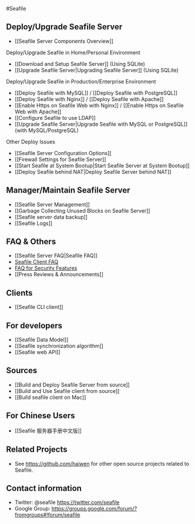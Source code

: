 #Seafile
## Deploy/Upgrade Seafile Server

* [[Seafile Server Components Overview]]

Deploy/Upgrade Seafile in Home/Personal Environment 

* [[Download and Setup Seafile Server]] (Using SQLite)
* [[Upgrade Seafile Server|Upgrading Seafile Server]] (Using SQLite)

Deploy/Upgrade Seafile in Production/Enterprise Environment

* [[Deploy Seafile with MySQL]] / [[Deploy Seafile with PostgreSQL]]
* [[Deploy Seafile with Nginx]] / [[Deploy Seafile with Apache]]
* [[Enable Https on Seafile Web with Nginx]] / [[Enable Https on Seafile Web with Apache]]
* [[Configure Seafile to use LDAP]]
* [[Upgrade Seafile Server|Upgrade Seafile with MySQL or PostgreSQL]] (with MySQL/PostgreSQL)

Other Deploy Issues

* [[Seafile Server Configuration Options]]
* [[Firewall Settings for Seafile Server]]
* [[Start Seafile at System Bootup|Start Seafile Server at System Bootup]]
* [[Deploy Seafile behind NAT|Deploy Seafile Server behind NAT]]

## Manager/Maintain Seafile Server

* [[Seafile Server Management]]
* [[Garbage Collecting Unused Blocks on Seafile Server]]
* [[Seafile server data backup]]
* [[Seafile Logs]]


## FAQ & Others

* [[Seafile Server FAQ|Seafile FAQ]]
* [Seafile Client FAQ](https://seacloud.cc/group/3/wiki/)
* [FAQ for Security Features](https://seacloud.cc/group/3/wiki/faq-for-security-features/)
* [[Press Reviews & Announcements]]

## Clients
* [[Seafile CLI client]]

## For developers
* [[Seafile Data Model]]
* [[Seafile synchronization algorithm]]
* [[Seafile web API]]

## Sources
* [[Build and Deploy Seafile Server from source]]
* [[Build and Use Seafile client from source]]
* [[Build seafile client on Mac]]



## For Chinese Users
* [[Seafile 服务器手册中文版]]

## Related Projects
* See https://github.com/haiwen for other open source projects related to Seafile.

## Contact information
* Twitter: @seafile https://twitter.com/seafile
* Google Group: https://groups.google.com/forum/?fromgroups#!forum/seafile